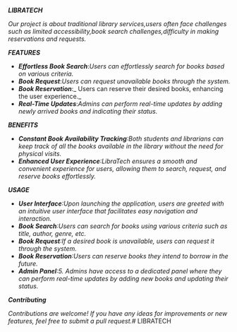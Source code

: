 **_LIBRATECH_**

_Our project is about traditional library services,users often face challenges such as limited accessibility,book search challenges,difficulty in making reservations and requests._

**_FEATURES_**

- _**Effortless Book Search**_:_Users can effortlessly search for books based on various criteria._
- _**Book Request**_:_Users can request unavailable books through the system._
- _**Book Reservation**_:_ Users can reserve their desired books, enhancing the user experience._
- _**Real-Time Updates**_:_Admins can perform real-time updates by adding newly arrived books and indicating their status._

**_BENEFITS_**

- _**Constant Book Availability Tracking**:Both students and librarians can keep track of all the books available in the library without the need for physical visits._
- _**Enhanced User Experience**:LibraTech ensures a smooth and convenient experience for users, allowing them to search, request, and reserve books effortlessly._

**_USAGE_**

- _**User Interface**:Upon launching the application, users are greeted with an intuitive user interface that facilitates easy navigation and interaction._
- _**Book Search**:Users can search for books using various criteria such as title, author, genre, etc._
- _**Book Request**:If a desired book is unavailable, users can request it through the system._
- _**Book Reservation**:Users can reserve books they intend to borrow in the future._
- _**Admin Panel**:5.  Admins have access to a dedicated panel where they can perform real-time updates by adding new books and updating their status._

**_Contributing_**

_Contributions are welcome! If you have any ideas for improvements or new features, feel free to submit a pull request._#   L I B R A T E C H  
 